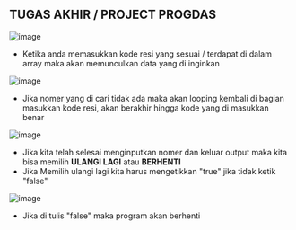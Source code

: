 ## TUGAS AKHIR / PROJECT PROGDAS

![image](https://user-images.githubusercontent.com/114449451/202639272-dc64a3ff-f3db-4540-abcb-39fdd7a8cfa7.png)

* Ketika anda memasukkan kode resi yang sesuai / terdapat di dalam array maka akan memunculkan data yang di inginkan

![image](https://user-images.githubusercontent.com/114449451/202638829-14b43ba1-9627-4ec2-9d81-d7d47cd3806c.png)

* Jika nomer yang di cari tidak ada maka akan looping kembali di bagian masukkan kode resi, akan berakhir hingga kode yang di masukkan benar

![image](https://user-images.githubusercontent.com/114449451/202637895-d5413274-f853-4664-adfa-8f68dae2324e.png)

* Jika kita telah selesai menginputkan nomer dan keluar output maka kita bisa memilih **ULANGI LAGI** atau **BERHENTI**
* Jika Memilih ulangi lagi kita harus mengetikkan "true" jika tidak ketik "false"

![image](https://user-images.githubusercontent.com/114449451/202638574-b00bce67-9e2d-4b04-bd61-cc418a1b30f2.png)

* Jika di tulis "false" maka program akan berhenti

